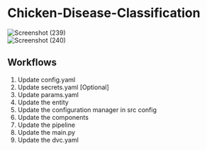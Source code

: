 # Chicken-Disease-Classification

![Screenshot (239)](https://github.com/user-attachments/assets/fb5c6d3a-4448-4acb-8d8a-c74e1fd83f4c)
<br>
![Screenshot (240)](https://github.com/user-attachments/assets/e50e4557-16f5-4956-95fb-5c2fcf438d8c)


## Workflows

1. Update config.yaml
2. Update secrets.yaml [Optional]
3. Update params.yaml
4. Update the entity
5. Update the configuration manager in src config
6. Update the components
7. Update the pipeline 
8. Update the main.py
9. Update the dvc.yaml
